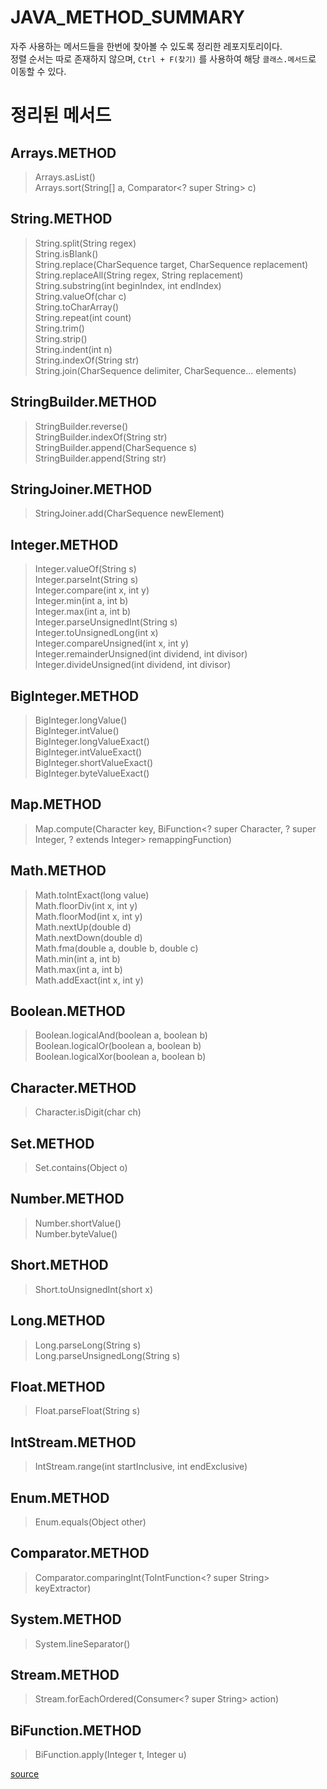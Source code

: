 # JAVA_METHOD_SUMMARY
자주 사용하는 메서드들을 한번에 찾아볼 수 있도록 정리한 레포지토리이다.    
정렬 순서는 따로 존재하지 않으며, ```Ctrl + F(찾기)``` 를 사용하여 해당 ```클래스.메서드```로 이동할 수 있다.

# 정리된 메서드 
## Arrays.METHOD
> Arrays.asList()<br>
> Arrays.sort(String[] a, Comparator<? super String> c)

## String.METHOD
> String.split(String regex)    
> String.isBlank()    
> String.replace(CharSequence target, CharSequence replacement)    
> String.replaceAll(String regex, String replacement)    
> String.substring(int beginIndex, int endIndex)    
> String.valueOf(char c)    
> String.toCharArray()    
> String.repeat(int count)    
> String.trim()    
> String.strip()    
> String.indent(int n)    
> String.indexOf(String str)    
> String.join(CharSequence delimiter, CharSequence... elements)    

## StringBuilder.METHOD
> StringBuilder.reverse()    
> StringBuilder.indexOf(String str)    
> StringBuilder.append(CharSequence s)    
> StringBuilder.append(String str)    

## StringJoiner.METHOD
> StringJoiner.add(CharSequence newElement)    

## Integer.METHOD
> Integer.valueOf(String s)    
> Integer.parseInt(String s)    
> Integer.compare(int x, int y)    
> Integer.min(int a, int b)    
> Integer.max(int a, int b)    
> Integer.parseUnsignedInt(String s)    
> Integer.toUnsignedLong(int x)    
> Integer.compareUnsigned(int x, int y)    
> Integer.remainderUnsigned(int dividend, int divisor)    
> Integer.divideUnsigned(int dividend, int divisor)    

## BigInteger.METHOD
> BigInteger.longValue()    
> BigInteger.intValue()    
> BigInteger.longValueExact()    
> BigInteger.intValueExact()    
> BigInteger.shortValueExact()    
> BigInteger.byteValueExact()    

## Map.METHOD
> Map.compute(Character key, BiFunction<? super Character, ? super Integer, ? extends Integer> remappingFunction)

## Math.METHOD
> Math.toIntExact(long value)    
> Math.floorDiv(int x, int y)    
> Math.floorMod(int x, int y)    
> Math.nextUp(double d)    
> Math.nextDown(double d)    
> Math.fma(double a, double b, double c)    
> Math.min(int a, int b)    
> Math.max(int a, int b)    
> Math.addExact(int x, int y)    

## Boolean.METHOD
> Boolean.logicalAnd(boolean a, boolean b)    
> Boolean.logicalOr(boolean a, boolean b)    
> Boolean.logicalXor(boolean a, boolean b)    

## Character.METHOD
> Character.isDigit(char ch)    

## Set.METHOD
> Set.contains(Object o)   

## Number.METHOD
> Number.shortValue()    
> Number.byteValue()    

## Short.METHOD
> Short.toUnsignedInt(short x)    

## Long.METHOD
> Long.parseLong(String s)    
> Long.parseUnsignedLong(String s)    

## Float.METHOD
> Float.parseFloat(String s)    

## IntStream.METHOD
> IntStream.range(int startInclusive, int endExclusive)    

## Enum.METHOD
> Enum.equals(Object other)    

## Comparator.METHOD
> Comparator.comparingInt(ToIntFunction<? super String> keyExtractor)    

## System.METHOD
> System.lineSeparator()    

## Stream.METHOD
> Stream.forEachOrdered(Consumer<? super String> action)    

## BiFunction.METHOD
> BiFunction.apply(Integer t, Integer u)    
    
    
[source](https://twitter.com/NoahhNim/status/1614474455119429632?s=20&t=JxagvwcFuLSsR1pkoL9Zzg,  "source")
